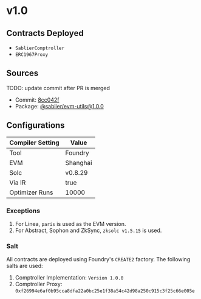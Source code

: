 # v1.0

## Contracts Deployed

- `SablierComptroller`
- `ERC1967Proxy`

## Sources

TODO: update commit after PR is merged

- Commit: [8cc042f](https://github.com/sablier-labs/evm-utils/commit/8cc042ffba670bb04feae52d88d62e8984f22d6d)
- Package: [@sablier/evm-utils@1.0.0](https://www.npmjs.com/package/@sablier/evm-utils/v/1.0.0)

## Configurations

| Compiler Setting | Value    |
| ---------------- | -------- |
| Tool             | Foundry  |
| EVM              | Shanghai |
| Solc             | v0.8.29  |
| Via IR           | true     |
| Optimizer Runs   | 10000    |

### Exceptions

1. For Linea, `paris` is used as the EVM version.
2. For Abstract, Sophon and ZkSync, `zksolc v1.5.15` is used.

### Salt

All contracts are deployed using Foundry's `CREATE2` factory. The following salts are used:

1. Comptroller Implementation: `Version 1.0.0`
2. Comptroller Proxy: `0xf26994e6af0b95cca8dfa22a0bc25e1f38a54c42d98a250c915c3f25c66e005e`

